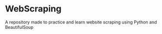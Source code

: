 # WebScraping
A repository made to practice and learn website scraping using Python and BeautifulSoup
